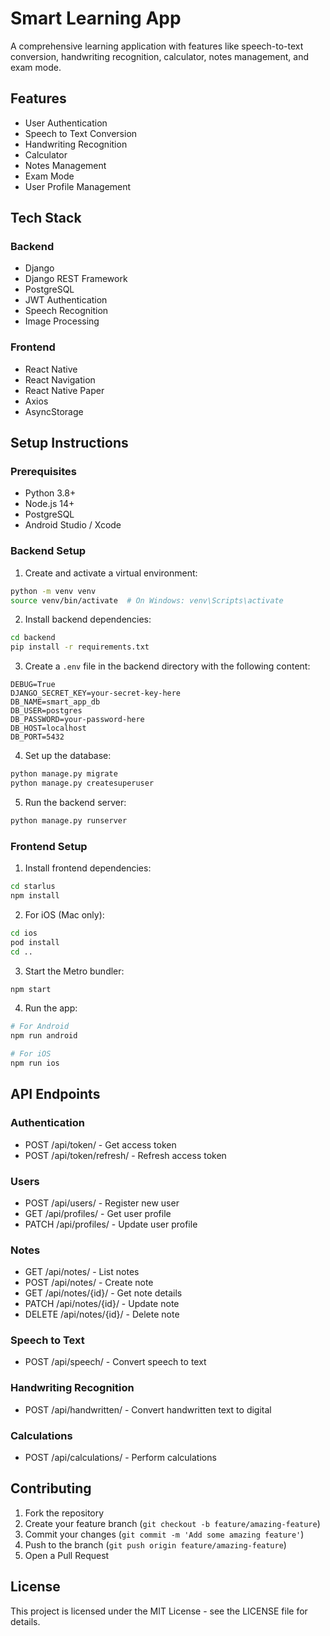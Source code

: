 # Smart Learning App

A comprehensive learning application with features like speech-to-text conversion, handwriting recognition, calculator, notes management, and exam mode.

## Features

- User Authentication
- Speech to Text Conversion
- Handwriting Recognition
- Calculator
- Notes Management
- Exam Mode
- User Profile Management

## Tech Stack

### Backend
- Django
- Django REST Framework
- PostgreSQL
- JWT Authentication
- Speech Recognition
- Image Processing

### Frontend
- React Native
- React Navigation
- React Native Paper
- Axios
- AsyncStorage

## Setup Instructions

### Prerequisites
- Python 3.8+
- Node.js 14+
- PostgreSQL
- Android Studio / Xcode

### Backend Setup

1. Create and activate a virtual environment:
```bash
python -m venv venv
source venv/bin/activate  # On Windows: venv\Scripts\activate
```

2. Install backend dependencies:
```bash
cd backend
pip install -r requirements.txt
```

3. Create a `.env` file in the backend directory with the following content:
```
DEBUG=True
DJANGO_SECRET_KEY=your-secret-key-here
DB_NAME=smart_app_db
DB_USER=postgres
DB_PASSWORD=your-password-here
DB_HOST=localhost
DB_PORT=5432
```

4. Set up the database:
```bash
python manage.py migrate
python manage.py createsuperuser
```

5. Run the backend server:
```bash
python manage.py runserver
```

### Frontend Setup

1. Install frontend dependencies:
```bash
cd starlus
npm install
```

2. For iOS (Mac only):
```bash
cd ios
pod install
cd ..
```

3. Start the Metro bundler:
```bash
npm start
```

4. Run the app:
```bash
# For Android
npm run android

# For iOS
npm run ios
```

## API Endpoints

### Authentication
- POST /api/token/ - Get access token
- POST /api/token/refresh/ - Refresh access token

### Users
- POST /api/users/ - Register new user
- GET /api/profiles/ - Get user profile
- PATCH /api/profiles/ - Update user profile

### Notes
- GET /api/notes/ - List notes
- POST /api/notes/ - Create note
- GET /api/notes/{id}/ - Get note details
- PATCH /api/notes/{id}/ - Update note
- DELETE /api/notes/{id}/ - Delete note

### Speech to Text
- POST /api/speech/ - Convert speech to text

### Handwriting Recognition
- POST /api/handwritten/ - Convert handwritten text to digital

### Calculations
- POST /api/calculations/ - Perform calculations

## Contributing

1. Fork the repository
2. Create your feature branch (`git checkout -b feature/amazing-feature`)
3. Commit your changes (`git commit -m 'Add some amazing feature'`)
4. Push to the branch (`git push origin feature/amazing-feature`)
5. Open a Pull Request

## License

This project is licensed under the MIT License - see the LICENSE file for details.